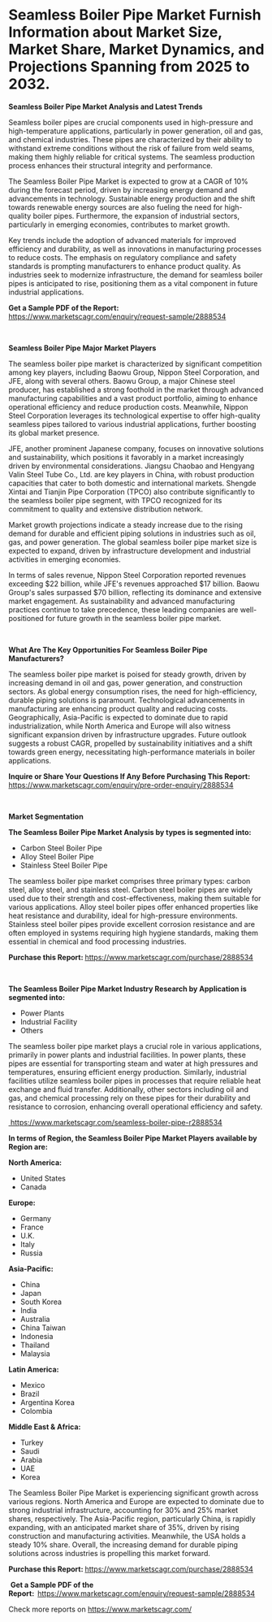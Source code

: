 <p><h1>Seamless Boiler Pipe Market Furnish Information about Market Size, Market Share, Market Dynamics, and Projections Spanning from 2025 to 2032.</h1></p><p><strong>Seamless Boiler Pipe Market Analysis and Latest Trends</strong></p>
<p><p>Seamless boiler pipes are crucial components used in high-pressure and high-temperature applications, particularly in power generation, oil and gas, and chemical industries. These pipes are characterized by their ability to withstand extreme conditions without the risk of failure from weld seams, making them highly reliable for critical systems. The seamless production process enhances their structural integrity and performance.</p><p>The Seamless Boiler Pipe Market is expected to grow at a CAGR of 10% during the forecast period, driven by increasing energy demand and advancements in technology. Sustainable energy production and the shift towards renewable energy sources are also fueling the need for high-quality boiler pipes. Furthermore, the expansion of industrial sectors, particularly in emerging economies, contributes to market growth. </p><p>Key trends include the adoption of advanced materials for improved efficiency and durability, as well as innovations in manufacturing processes to reduce costs. The emphasis on regulatory compliance and safety standards is prompting manufacturers to enhance product quality. As industries seek to modernize infrastructure, the demand for seamless boiler pipes is anticipated to rise, positioning them as a vital component in future industrial applications.</p></p>
<p><strong>Get a Sample PDF of the Report:&nbsp;</strong> <a href="https://www.marketscagr.com/enquiry/request-sample/2888534?utm_campaign=3308&utm_medium=2&utm_source=Github&utm_content=ia&utm_term=14032025&utm_id=seamless-boiler-pipe">https://www.marketscagr.com/enquiry/request-sample/2888534</a></p>
<p>&nbsp;</p>
<p><strong>Seamless Boiler Pipe Major Market Players</strong></p>
<p><p>The seamless boiler pipe market is characterized by significant competition among key players, including Baowu Group, Nippon Steel Corporation, and JFE, along with several others. Baowu Group, a major Chinese steel producer, has established a strong foothold in the market through advanced manufacturing capabilities and a vast product portfolio, aiming to enhance operational efficiency and reduce production costs. Meanwhile, Nippon Steel Corporation leverages its technological expertise to offer high-quality seamless pipes tailored to various industrial applications, further boosting its global market presence.</p><p>JFE, another prominent Japanese company, focuses on innovative solutions and sustainability, which positions it favorably in a market increasingly driven by environmental considerations. Jiangsu Chaobao and Hengyang Valin Steel Tube Co., Ltd. are key players in China, with robust production capacities that cater to both domestic and international markets. Shengde Xintai and Tianjin Pipe Corporation (TPCO) also contribute significantly to the seamless boiler pipe segment, with TPCO recognized for its commitment to quality and extensive distribution network.</p><p>Market growth projections indicate a steady increase due to the rising demand for durable and efficient piping solutions in industries such as oil, gas, and power generation. The global seamless boiler pipe market size is expected to expand, driven by infrastructure development and industrial activities in emerging economies.</p><p>In terms of sales revenue, Nippon Steel Corporation reported revenues exceeding $22 billion, while JFE's revenues approached $17 billion. Baowu Group's sales surpassed $70 billion, reflecting its dominance and extensive market engagement. As sustainability and advanced manufacturing practices continue to take precedence, these leading companies are well-positioned for future growth in the seamless boiler pipe market.</p></p>
<p>&nbsp;</p>
<p><strong>What Are The Key Opportunities For Seamless Boiler Pipe Manufacturers?</strong></p>
<p><p>The seamless boiler pipe market is poised for steady growth, driven by increasing demand in oil and gas, power generation, and construction sectors. As global energy consumption rises, the need for high-efficiency, durable piping solutions is paramount. Technological advancements in manufacturing are enhancing product quality and reducing costs. Geographically, Asia-Pacific is expected to dominate due to rapid industrialization, while North America and Europe will also witness significant expansion driven by infrastructure upgrades. Future outlook suggests a robust CAGR, propelled by sustainability initiatives and a shift towards green energy, necessitating high-performance materials in boiler applications.</p></p>
<p><strong>Inquire or Share Your Questions If Any Before Purchasing This Report:</strong> <a href="https://www.marketscagr.com/enquiry/pre-order-enquiry/2888534?utm_campaign=3308&utm_medium=2&utm_source=Github&utm_content=ia&utm_term=14032025&utm_id=seamless-boiler-pipe">https://www.marketscagr.com/enquiry/pre-order-enquiry/2888534</a></p>
<p>&nbsp;</p>
<p><strong>Market Segmentation</strong></p>
<p><strong>The Seamless Boiler Pipe Market Analysis by types is segmented into:</strong></p>
<p><ul><li>Carbon Steel Boiler Pipe</li><li>Alloy Steel Boiler Pipe</li><li>Stainless Steel Boiler Pipe</li></ul></p>
<p><p>The seamless boiler pipe market comprises three primary types: carbon steel, alloy steel, and stainless steel. Carbon steel boiler pipes are widely used due to their strength and cost-effectiveness, making them suitable for various applications. Alloy steel boiler pipes offer enhanced properties like heat resistance and durability, ideal for high-pressure environments. Stainless steel boiler pipes provide excellent corrosion resistance and are often employed in systems requiring high hygiene standards, making them essential in chemical and food processing industries.</p></p>
<p><strong>Purchase this Report:&nbsp;</strong><a href="https://www.marketscagr.com/purchase/2888534?utm_campaign=3308&utm_medium=2&utm_source=Github&utm_content=ia&utm_term=14032025&utm_id=seamless-boiler-pipe">https://www.marketscagr.com/purchase/2888534</a></p>
<p>&nbsp;</p>
<p><strong>The Seamless Boiler Pipe Market Industry Research by Application is segmented into:</strong></p>
<p><ul><li>Power Plants</li><li>Industrial Facility</li><li>Others</li></ul></p>
<p><p>The seamless boiler pipe market plays a crucial role in various applications, primarily in power plants and industrial facilities. In power plants, these pipes are essential for transporting steam and water at high pressures and temperatures, ensuring efficient energy production. Similarly, industrial facilities utilize seamless boiler pipes in processes that require reliable heat exchange and fluid transfer. Additionally, other sectors including oil and gas, and chemical processing rely on these pipes for their durability and resistance to corrosion, enhancing overall operational efficiency and safety.</p></p>
<p><a href="https://www.marketscagr.com/seamless-boiler-pipe-r2888534?utm_campaign=3308&utm_medium=2&utm_source=Github&utm_content=ia&utm_term=14032025&utm_id=seamless-boiler-pipe">&nbsp;https://www.marketscagr.com/seamless-boiler-pipe-r2888534</a></p>
<p><strong>In terms of Region, the Seamless Boiler Pipe Market Players available by Region are:</strong></p>
<p>
    <p> <strong> North America: </strong>
        <ul>
            <li>United States</li>
            <li>Canada</li>
        </ul>
        </p> 
    <p> <strong> Europe: </strong>
        <ul>
            <li>Germany</li>
            <li>France</li>
            <li>U.K.</li>
            <li>Italy</li>
            <li>Russia</li>
        </ul>
        </p> 
    <p> <strong> Asia-Pacific: </strong>
        <ul>
            <li>China</li>
            <li>Japan</li>
            <li>South Korea</li>
            <li>India</li>
            <li>Australia</li>
            <li>China Taiwan</li>
            <li>Indonesia</li>
            <li>Thailand</li>
            <li>Malaysia</li>
        </ul>
        </p> 
    <p> <strong> Latin America: </strong>
        <ul>
            <li>Mexico</li>
            <li>Brazil</li>
            <li>Argentina Korea</li>
            <li>Colombia</li>
        </ul>
        </p> 
    <p> <strong> Middle East & Africa: </strong>
        <ul>
            <li>Turkey</li>
            <li>Saudi</li>
            <li>Arabia</li>
            <li>UAE</li>
            <li>Korea</li>
        </ul>
    </p>
    </p>
<p><p>The Seamless Boiler Pipe Market is experiencing significant growth across various regions. North America and Europe are expected to dominate due to strong industrial infrastructure, accounting for 30% and 25% market shares, respectively. The Asia-Pacific region, particularly China, is rapidly expanding, with an anticipated market share of 35%, driven by rising construction and manufacturing activities. Meanwhile, the USA holds a steady 10% share. Overall, the increasing demand for durable piping solutions across industries is propelling this market forward.</p></p>
<p><strong>Purchase this Report: </strong><a href="https://www.marketscagr.com/purchase/2888534?utm_campaign=3308&utm_medium=2&utm_source=Github&utm_content=ia&utm_term=14032025&utm_id=seamless-boiler-pipe">https://www.marketscagr.com/purchase/2888534</a></p>
<p>&nbsp;<strong>Get a Sample PDF of the Report:&nbsp;&nbsp;</strong><a href="https://www.marketscagr.com/enquiry/request-sample/2888534?utm_campaign=3308&utm_medium=2&utm_source=Github&utm_content=ia&utm_term=14032025&utm_id=seamless-boiler-pipe">https://www.marketscagr.com/enquiry/request-sample/2888534</a></p>
<p><strong></strong></p>
<p>Check more reports on <a href="https://www.marketscagr.com/?utm_campaign=3308&utm_medium=2&utm_source=Github&utm_content=ia&utm_term=14032025&utm_id=seamless-boiler-pipe">https://www.marketscagr.com/</a></p>
